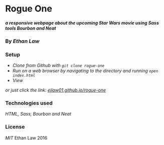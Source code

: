 # Rogue One

#### _a responsive webpage about the upcoming Star Wars movie using Sass tools Bourbon and Neat_

### By _**Ethan Law**_

### Setup

* _Clone from Github with `git clone rogue-one`_
* _Run on a web browser by navigating to the directory and running `open index.html`_
* _View_

_or just click the link: [ejlaw01.github.io/rogue-one](https://ejlaw01.github.io/rogue-one)_

### Technologies used

_HTML, Sass, Bourbon and Neat_

### License

_MIT_ Ethan Law 2016
